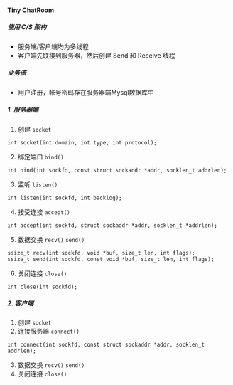 #### Tiny ChatRoom
##### 使用 C/S 架构    
+ 服务端/客户端均为多线程
+ 客户端先联接到服务器，然后创建 Send 和 Receive 线程

##### 业务流
+ 用户注册，帐号密码存在服务器端Mysql数据库中

##### 1. 服务器端
1. 创建 `socket`
```
int socket(int domain, int type, int protocol);
```
2. 绑定端口 `bind()`
```
int bind(int sockfd, const struct sockaddr *addr, socklen_t addrlen);
```
3. 监听 `listen()`
```
int listen(int sockfd, int backlog);
```
4. 接受连接 `accept()`
```
int accept(int sockfd, struct sockaddr *addr, socklen_t *addrlen);
```
5. 数据交换 `recv()` `send()`
```
ssize_t recv(int sockfd, void *buf, size_t len, int flags);
ssize_t send(int sockfd, const void *buf, size_t len, int flags);
```
6. 关闭连接 `close()`
```
int close(int sockfd);
```
##### 2. 客户端
1. 创建 `socket`
2. 连接服务器 `connect()`
```
int connect(int sockfd, const struct sockaddr *addr, socklen_t addrlen);
```
3. 数据交换 `recv()` `send()`
4. 关闭连接 `close()`
